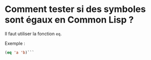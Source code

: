 # Comment tester si des symboles sont égaux en Common Lisp ?

Il faut utiliser la fonction `eq`.

Exemple :
```lisp
(eq 'a 'b)```
